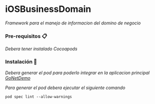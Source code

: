 # iOSBusinessDomain

_Framework para el manejo de informacion del domino de negocio_

### Pre-requisitos 📋

_Debera tener instalado Cocoapods_

### Instalación 🔧

_Debera generar el pod para poderlo integrar en la aplicacion principal [GoNetDemo](https://github.com/xKhrizZ/GoNetDemo)_

_Para generar el pod debera ejecutar el siguiente comando_

```
pod spec lint --allow-warnings
```
